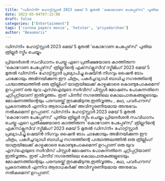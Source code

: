```yaml
---
title: "ഡിസ്‌നി+ ഹോട്ട്‌സ്റ്റാർ 2023 മെയ് 5 മുതൽ 'കൊറോണ പേപ്പേഴ്‌സ്' പുതിയ ത്രില്ലർ സ്ട്രീം ചെയ്യും"
date: 2023-05-04T07:15:08
draft: false
categories: ["Entertainment"]
tags: ['corona papers movie', 'hotstar', 'priyadarshan']
author: "Beaumaris"
---
```


ഡിസ്‌നി+ ഹോട്ട്‌സ്റ്റാർ 2023 മെയ് 5 മുതൽ 'കൊറോണ പേപ്പേഴ്‌സ്' പുതിയ ത്രില്ലർ സ്ട്രീം ചെയ്യും

പ്രിയദർശൻ സംവിധാനം ചെയ്ത ഏറെ പ്രതീക്ഷയോടെ കാത്തിരുന്ന 'കൊറോണ പേപ്പേഴ്‌സ്' ത്രില്ലറിന്റെ എക്‌സ്‌ക്ലൂസീവ് സ്ട്രീമിംഗ് 2023 മെയ് 5 മുതൽ ഡിസ്‌നി+ ഹോട്ട്‌സ്റ്റാർ പ്രഖ്യാപിച്ചു.ഷെയ്ൻ നിഗവും ഷൈൻ ടോം ചാക്കോയും അഭിനയിക്കുന്ന ഈ ചിത്രം, പകർച്ചവ്യാധി ബാധിച്ച നഗരത്തിന്റെ പശ്ചാത്തലത്തിൽ ഒരു ത്രില്ലിംഗ് യാത്രയിലേക്ക് കാഴ്ചക്കാരെ കൊണ്ടുപോകുമെന്ന് ഉറപ്പാണ് ഒരു യുവ എസ്‌ഐയുടെ സർവീസ് പിസ്റ്റൾ മോഷണം പോകുന്നതിനെ ചുറ്റിപ്പറ്റിയാണ് ഇതിവൃത്തം. ഇത് പിന്നീട് നഗരത്തിലെ കൊലപാതകങ്ങളുടെയും മോഷണത്തിന്റെയും പരമ്പരയ്ക്ക് തുടക്കമിടുന്നു.ഇതിവൃത്തം , കഥ, പവർഹൗസ് പ്രകടനങ്ങൾ എന്നിവ ആരാധകർക്ക് അവിസ്മരണീയമായ അനുഭവം നൽകുമെന്ന് ഉറപ്പാണ്.
ഡിസ്‌നി+ ഹോട്ട്‌സ്റ്റാർ 2023 മെയ് 5 മുതൽ 'കൊറോണ പേപ്പേഴ്‌സ്' പുതിയ ത്രില്ലർ സ്ട്രീം ചെയ്യും പ്രിയദർശൻ സംവിധാനം ചെയ്ത ഏറെ പ്രതീക്ഷയോടെ കാത്തിരുന്ന 'കൊറോണ പേപ്പേഴ്‌സ്' ത്രില്ലറിന്റെ എക്‌സ്‌ക്ലൂസീവ് സ്ട്രീമിംഗ് 2023 മെയ് 5 മുതൽ ഡിസ്‌നി+ ഹോട്ട്‌സ്റ്റാർ പ്രഖ്യാപിച്ചു.ഷെയ്ൻ നിഗവും ഷൈൻ ടോം ചാക്കോയും അഭിനയിക്കുന്ന ഈ ചിത്രം, പകർച്ചവ്യാധി ബാധിച്ച നഗരത്തിന്റെ പശ്ചാത്തലത്തിൽ ഒരു ത്രില്ലിംഗ് യാത്രയിലേക്ക് കാഴ്ചക്കാരെ കൊണ്ടുപോകുമെന്ന് ഉറപ്പാണ് ഒരു യുവ എസ്‌ഐയുടെ സർവീസ് പിസ്റ്റൾ മോഷണം പോകുന്നതിനെ ചുറ്റിപ്പറ്റിയാണ് ഇതിവൃത്തം. ഇത് പിന്നീട് നഗരത്തിലെ കൊലപാതകങ്ങളുടെയും മോഷണത്തിന്റെയും പരമ്പരയ്ക്ക് തുടക്കമിടുന്നു.ഇതിവൃത്തം , കഥ, പവർഹൗസ് പ്രകടനങ്ങൾ എന്നിവ ആരാധകർക്ക് അവിസ്മരണീയമായ അനുഭവം നൽകുമെന്ന് ഉറപ്പാണ്.
